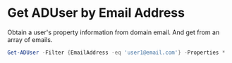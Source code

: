 # Get ADUser by Email Address

Obtain a user's property information from domain email. And get from an array of emails.

```powershell
Get-ADUser -Filter {EmailAddress -eq 'user1@email.com'} -Properties *
```
